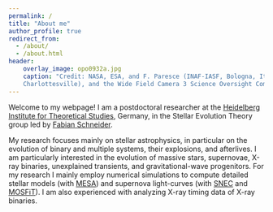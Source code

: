 ```yaml
---
permalink: /
title: "About me"
author_profile: true
redirect_from: 
  - /about/
  - /about.html
header:
    overlay_image: opo0932a.jpg
    caption: "Credit: NASA, ESA, and F. Paresce (INAF-IASF, Bologna, Italy), R. O'Connell (University of Virginia, 
    Charlottesville), and the Wide Field Camera 3 Science Oversight Committee"
---
```


Welcome to my webpage! I am a postdoctoral researcher at the 
[Heidelberg Institute for Theoretical Studies](https://www.h-its.org/), Germany, in the Stellar Evolution Theory
group led by [Fabian Schneider](https://www.fabian-schneider.com/).
 
My research focuses mainly on stellar astrophysics, in particular on the evolution of binary and multiple systems, their explosions, and afterlives. I am particularly interested in the evolution of massive stars, 
supernovae, X-ray binaries, unexplained transients, and gravitational-wave progenitors.
For my research I mainly employ numerical simulations to compute detailed stellar models (with [MESA](http://mesa.sourceforge.net/)) and 
supernova light-curves (with [SNEC](https://stellarcollapse.org/SNEC) 
and [MOSFiT](https://mosfit.readthedocs.io/en/latest/#)). I am also experienced with analyzing X-ray timing data of X-ray binaries.
 
 
 
 
 